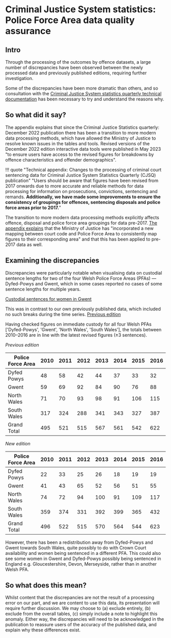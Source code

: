 # Criminal Justice System statistics: Police Force Area data quality assurance

## Intro
Through the processing of the outcomes by offence datasets, a large number of discrepancies have been observed between the newly processed data and previously published editions, requiring further investigation.

Some of the discrepancies have been more dramatic than others, and so consultation with the [Criminal Justice System statistics quarterly technical documentation](https://www.gov.uk/government/statistics/criminal-justice-system-statistics-quarterly-december-2022) has been necessary to try and understand the reasons why.

## So what did it say?
The appendix explains that since the Criminal Justice Statistics quarterly: December 2022 publication there has been a transition to more modern data processing methods, which have allowed the Ministry of Justice to resolve known issues in the tables and tools. Revised versions of the December 2022 edition interactive data tools were published in May 2023 "to ensure users have access to the revised figures for breakdowns by offence characteristics and offender demographics".

!!! quote "Technical appendix: Changes to the processing of criminal court sentencing data for Criminal Justice System Statistics Quarterly (CJSQ) publication"
    "Users should be aware that figures have been revised from 2017 onwards due to more accurate and reliable methods for data processing for information on prosecutions, convictions, sentencing and remands. **Additionally, we have made some improvements to ensure the consistency of groupings for offences,
    sentencing disposals and police force areas prior to 2017.**"

The transition to more modern data processing methods explicitly affects offence, disposal and police force area groupings for data pre-2017. [The appendix explains](https://assets.publishing.service.gov.uk/media/65bd02dd63a23d0013c8213a/criminal-justice-statistics-technical-appendix-june-2023.pdf#page=20) that the Ministry of Justice has "incorporated a new mapping between court code and Police Force Area to consistently map figures to their corresponding area" and that this has been applied to pre-2017 data as well.


## Examining the discrepancies
Discrepancies were particularly notable when visualising data on custodial sentence lengths for two of the four Welsh Police Force Areas (PFAs) — Dyfed-Powys and Gwent, which in some cases reported no cases of some sentence lengths for multiple years.

[Custodial sentences for women in Gwent](reports/figures/custody_sentence_lengths/Gwent.pdf)

This was in contrast to our own previously published data, which included no such breaks during the time series.
[Previous edition](docs/assets/previous_gwent.pdf)

Having checked figures on immediate custody for all four Welsh PFAs ['Dyfed-Powys', 'Gwent', 'North Wales', 'South Wales'], the totals between 2010–2016 are in line with the latest revised figures (±3 sentences).

*Previous edition*

| Police Force Area | 2010   | 2011   | 2012   | 2013   | 2014   | 2015   | 2016   |
| ------------------| -------|--------|--------|--------|--------|--------|--------|
| Dyfed Powys       | 48     | 58     | 42     | 44     | 37     | 33     | 32     |
| Gwent             | 59     | 69     | 92     | 84     | 90     | 76     | 88     |
| North Wales       | 71     | 70     | 93     | 98     | 91     | 106    | 115    |
| South Wales       | 317    | 324    | 288    | 341    | 343    | 327    | 387    |
| Grand Total       | 495    | 521    | 515    | 567    | 561    | 542    | 622    |

*New edition*

| Police Force Area | 2010   | 2011   | 2012   | 2013   | 2014   | 2015   | 2016   |
| ------------------| ------ | -------| -------| ------ | ------ | ------ | -------|
| Dyfed Powys       | 22     | 33     | 25     | 26     | 18     | 19     | 19     |
| Gwent             | 41     | 43     | 65     | 52     | 56     | 51     | 55     |
| North Wales       | 74     | 72     | 94     | 100    | 91     | 109    | 117    |
| South Wales       | 359    | 374    | 331    | 392    | 399    | 365    | 432    |
| Grand Total       | 496    | 522    | 515    | 570    | 564    | 544    | 623    |

However, there has been a redistribution away from Dyfed-Powys and Gwent towards South Wales, quite possibly to do with Crown Court availability and women being sentenced in a different PFA. This could also see some women in Gwent and Dyfed-Powys possibly being sentenced in England e.g. Gloucestershire, Devon, Merseyside, rather than in another Welsh PFA.

## So what does this mean?
Whilst content that the discrepancies are not the result of a processing error on our part, and we are content to use this data, its presentation will require further discussion. We may choose to (a) exclude entirely, (b) exclude from the overall tables, (c) simply include a note to highlight this anomaly. Either way, the discrepancies will need to be acknowledged in the publication to reassure users of the accuracy of the published data, and explain why these differences exist.